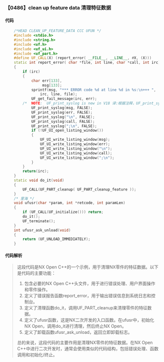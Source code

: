 ### 【0486】clean up feature data 清理特征数据

#### 代码

```cpp
    /*HEAD CLEAN_UP_FEATURE_DATA CCC UFUN */  
    #include <stdio.h>  
    #include <string.h>  
    #include <uf.h>  
    #include <uf_ui.h>  
    #include <uf_part.h>  
    #define UF_CALL(X) (report_error( __FILE__, __LINE__, #X, (X)))  
    static int report_error( char *file, int line, char *call, int irc)  
    {  
        if (irc)  
        {  
            char err[133],  
                 msg[133];  
            sprintf(msg, "*** ERROR code %d at line %d in %s:\n+++ ",  
                irc, line, file);  
            UF_get_fail_message(irc, err);  
        /*  NOTE:  UF_print_syslog is new in V18 译:根据注释，UF_print_syslog 是在 V18 中新增的。 */  
            UF_print_syslog(msg, FALSE);  
            UF_print_syslog(err, FALSE);  
            UF_print_syslog("\n", FALSE);  
            UF_print_syslog(call, FALSE);  
            UF_print_syslog(";\n", FALSE);  
            if (!UF_UI_open_listing_window())  
            {  
                UF_UI_write_listing_window(msg);  
                UF_UI_write_listing_window(err);  
                UF_UI_write_listing_window("\n");  
                UF_UI_write_listing_window(call);  
                UF_UI_write_listing_window(";\n");  
            }  
        }  
        return(irc);  
    }  
    static void do_it(void)  
    {  
        UF_CALL(UF_PART_cleanup( UF_PART_cleanup_feature ));  
    }  
    /* 里海 */  
    void ufusr(char *param, int *retcode, int paramLen)  
    {  
        if (UF_CALL(UF_initialize())) return;  
        do_it();  
        UF_terminate();  
    }  
    int ufusr_ask_unload(void)  
    {  
        return (UF_UNLOAD_IMMEDIATELY);  
    }

```

#### 代码解析

> 这段代码是NX Open C++的一个示例，用于清理NX零件的特征数据。以下是代码的主要功能：
>
> 1. 包含必要的NX Open C++头文件，用于进行错误处理、用户界面操作和零件操作。
> 2. 定义了错误报告函数report_error，用于输出错误信息到系统日志和控制台。
> 3. 定义了清理函数do_it，调用UF_PART_cleanup来清理零件的特征数据。
> 4. 定义了ufusr函数，这是NX二次开发的入口函数。在ufusr中，初始化NX Open，调用do_it进行清理，然后终止NX Open。
> 5. 定义了卸载函数ufusr_ask_unload，返回立即卸载标志。
>
> 总的来说，这段代码的主要作用是清理NX零件的特征数据。在NX Open C++中进行二次开发时，通常会使用类似的代码结构，包括错误处理、函数调用和初始化/终止。
>
